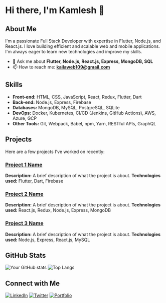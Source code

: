 # Hi there, I'm Kamlesh 👋

## About Me
I'm a passionate Full Stack Developer with expertise in Flutter, Node.js, and React.js. I love building efficient and scalable web and mobile applications. I'm always eager to learn new technologies and improve my skills.

- 💬 Ask me about **Flutter, Node.js, React.js, Express, MongoDB, SQL**
- 📫 How to reach me: **kailaweb109@gmail.com**

## Skills
- **Front-end:** HTML, CSS, JavaScript, React, Redux, Flutter, Dart
- **Back-end:** Node.js, Express, Firebase
- **Databases:** MongoDB, MySQL, PostgreSQL, SQLite
- **DevOps:** Docker, Kubernetes, CI/CD (Jenkins, GitHub Actions), AWS, Azure, GCP
- **Other Tools:** Git, Webpack, Babel, npm, Yarn, RESTful APIs, GraphQL

## Projects
Here are a few projects I've worked on recently:

### [Project 1 Name](link-to-project)
**Description:** A brief description of what the project is about.
**Technologies used:** Flutter, Dart, Firebase

### [Project 2 Name](link-to-project)
**Description:** A brief description of what the project is about.
**Technologies used:** React.js, Redux, Node.js, Express, MongoDB

### [Project 3 Name](link-to-project)
**Description:** A brief description of what the project is about.
**Technologies used:** Node.js, Express, React.js, MySQL

## GitHub Stats
![Your GitHub stats](https://github-readme-stats.vercel.app/api?username=your-github-username&show_icons=true&theme=radical)
![Top Langs](https://github-readme-stats.vercel.app/api/top-langs/?username=your-github-username&layout=compact&theme=radical)

## Connect with Me
[![LinkedIn](https://img.shields.io/badge/LinkedIn-blue?style=for-the-badge&logo=linkedin)](https://www.linkedin.com/in/your-linkedin-profile)
[![Twitter](https://img.shields.io/badge/Twitter-blue?style=for-the-badge&logo=twitter)](https://twitter.com/your-twitter-handle)
[![Portfolio](https://img.shields.io/badge/Portfolio-website?style=for-the-badge&logo=google-chrome)](https://your-portfolio.com)
